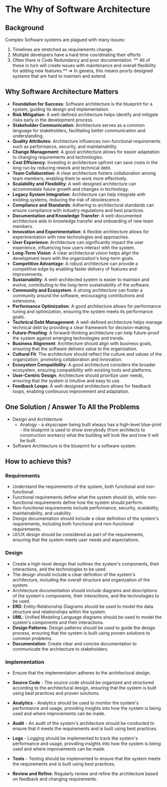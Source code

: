 # The Why of Software Architecture

## Background

Complex Software systems are plagued with many issues:

1. Timelines are stretched as requirements change.
2. Multiple developers have a hard time coordinating their efforts
3. Often there is Code Redundancy and poor documentation.
   ** All of these in turn will create issues with maintenance and overall flexibility for adding new features.** => In genera, this means poorly designed systems that are hard to maintain and extend.

## Why Software Architecture Matters

- **Foundation for Success**: Software architecture is the blueprint for a system, guiding its design and implementation.
- **Risk Mitigation**: A well-defined architecture helps identify and mitigate risks early in the development process.
- **Stakeholder Communication**: Architecture serves as a common language for stakeholders, facilitating better communication and understanding.
- **Quality Attributes**: Architecture influences non-functional requirements such as performance, security, and maintainability.
- **Change Management**: A good architecture allows for easier adaptation to changing requirements and technologies.
- **Cost Efficiency**: Investing in architecture upfront can save costs in the long run by reducing rework and technical debt.
- **Team Collaboration**: A clear architecture fosters collaboration among team members, enabling them to work more effectively.
- **Scalability and Flexibility**: A well-designed architecture can accommodate future growth and changes in technology.
- **Legacy System Integration**: Architecture can help integrate with existing systems, reducing the risk of obsolescence.
- **Compliance and Standards**: Adhering to architectural standards can ensure compliance with industry regulations and best practices.
- **Documentation and Knowledge Transfer**: A well-documented architecture aids in knowledge transfer and onboarding of new team members.
- **Innovation and Experimentation**: A flexible architecture allows for experimentation with new technologies and approaches.
- **User Experience**: Architecture can significantly impact the user experience, influencing how users interact with the system.
- **Long-Term Vision**: A clear architectural vision helps align the development team with the organization's long-term goals.
- **Competitive Advantage**: A robust architecture can provide a competitive edge by enabling faster delivery of features and improvements.
- **Sustainability**: A well-architected system is easier to maintain and evolve, contributing to the long-term sustainability of the software.
- **Community and Ecosystem**: A strong architecture can foster a community around the software, encouraging contributions and extensions.
- **Performance Optimization**: A good architecture allows for performance tuning and optimization, ensuring the system meets its performance goals.
- **Technical Debt Management**: A well-defined architecture helps manage technical debt by providing a clear framework for decision-making.
- **Future-Proofing**: A forward-thinking architecture can help future-proof the system against emerging technologies and trends.
- **Business Alignment**: Architecture should align with business goals, ensuring that the software delivers value to the organization.
- **Cultural Fit**: The architecture should reflect the culture and values of the organization, promoting collaboration and innovation.
- **Ecosystem Compatibility**: A good architecture considers the broader ecosystem, ensuring compatibility with existing tools and platforms.
- **User-Centric Design**: Architecture should prioritize user needs, ensuring that the system is intuitive and easy to use.
- **Feedback Loops**: A well-designed architecture allows for feedback loops, enabling continuous improvement and adaptation.

## One Solution / Answer To All the Problems

- Design and Architecture
  - Analogy - a skyscraper being built always has a high-level blue-print - the blueprint is used to show everybody (from architects to construction workers) what the building will look like and how it will be built.
- Software Architecture is the blueprint for a software system.

## How to achieve this?

### **Requirements**

- Understand the requirements of the system, both functional and non-functional.
- Functional requirements define what the system should do, while non-functional requirements define how the system should perform.
- Non-functional requirements include performance, security, scalability, maintainability, and usability.
- Design documentation should include a clear definition of the system's requirements, including both functional and non-functional requirements.
- UI/UX design should be considered as part of the requirements, ensuring that the system meets user needs and expectations.

### **Design**

- Create a high-level design that outlines the system's components, their interactions, and the technologies to be used.
- The design should include a clear definition of the system's architecture, including the overall structure and organization of the system.
- Architecture documentation should include diagrams and descriptions of the system's components, their interactions, and the technologies to be used.
- **ERD**: Entity-Relationship Diagrams should be used to model the data structure and relationships within the system.
- **UML**: Unified Modeling Language diagrams should be used to model the system's components and their interactions.
- **Design Patterns**: Design patterns should be used to guide the design process, ensuring that the system is built using proven solutions to common problems.
- **Documentation**: Create clear and concise documentation to communicate the architecture to stakeholders.

### **Implementation**

- Ensure that the implementation adheres to the architectural design.
- **Source Code** - The source code should be organized and structured according to the architectural design, ensuring that the system is built using best practices and proven solutions.
- **Analytics** - Analytics should be used to monitor the system's performance and usage, providing insights into how the system is being used and where improvements can be made.
- **Audit** - An audit of the system's architecture should be conducted to ensure that it meets the requirements and is built using best practices.
- **Logs** - Logging should be implemented to track the system's performance and usage, providing insights into how the system is being used and where improvements can be made.
- **Tests** - Testing should be implemented to ensure that the system meets the requirements and is built using best practices.

- **Review and Refine**: Regularly review and refine the architecture based on feedback and changing requirements.

